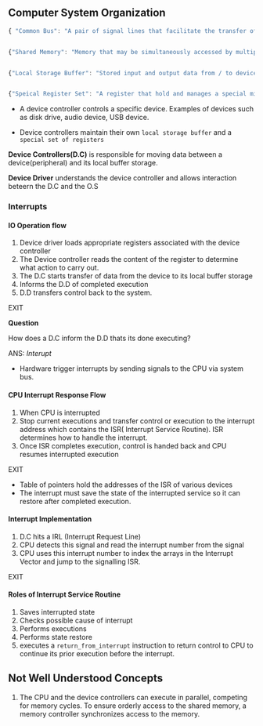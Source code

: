 ## Computer System Organization

```javascript
{ "Common Bus": "A pair of signal lines that facilitate the transfer of multi-bit data from one system to another" }


{"Shared Memory": "Memory that may be simultaneously accessed by multiple programs with an intent to provide communication among them or avoid redundant copies"}


{"Local Storage Buffer": "Stored input and output data from / to device"}


{"Speical Register Set": "A register that hold and manages a special microprocessor function"}
```

- A device controller controls a specific device. Examples of devices such as disk drive, audio device, USB device.



- Device controllers maintain their own ```local storage buffer``` and a ```special set of registers```


**Device Controllers(D.C)** is responsible for moving data between a device(peripheral) and its local buffer storage.

**Device Driver** understands the device controller and allows interaction beteern the D.C and the O.S

### Interrupts

#### IO Operation flow
1. Device driver loads appropriate registers associated with the device controller
2. The Device controller reads the content of the register to determine what action to carry out.
3. The D.C starts transfer of data from the device to its local buffer storage
4. Informs the D.D of completed execution
5. D.D transfers control back to the system.

EXIT

**Question**

How does a D.C inform the D.D thats its done executing?

ANS: *Interupt*


- Hardware trigger interrupts by sending signals to the CPU via system bus.

#### CPU Interrupt Response Flow
1. When CPU is interrupted
2. Stop current executions and transfer control or execution to the interrupt address which contains the ISR( Interrupt Service Routine). ISR determines how to handle the interrupt.
3. Once ISR completes execution, control is handed back and CPU resumes interrupted execution

EXIT

- Table of pointers hold the addresses of the ISR of various devices
- The interrupt must save the state of the interrupted service so it can restore after completed execution.

#### Interrupt Implementation
1. D.C hits a IRL (Interrupt Request Line)
2. CPU detects this signal and read the interrupt number from the signal
3. CPU uses this interrupt number to index the arrays in the Interrupt Vector and jump to the signalling ISR.

EXIT

#### Roles of Interrupt Service Routine
1. Saves interrupted state
2. Checks possible cause of interrupt
3. Performs executions
4. Performs state restore
5. executes a ```return_from_interrupt``` instruction to return control to CPU to continue its prior execution before the interrupt.



## Not Well Understood Concepts
1. The CPU and the device controllers can execute in parallel, competing for memory cycles. To ensure orderly access to the shared memory, a memory controller synchronizes access to the memory.



